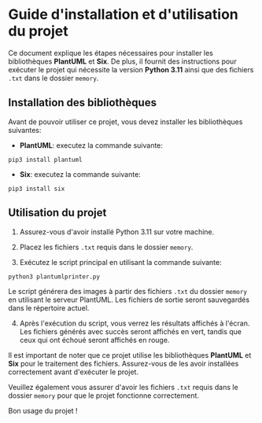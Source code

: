 # Guide d'installation et d'utilisation du projet

Ce document explique les étapes nécessaires pour installer les bibliothèques **PlantUML** et **Six**. De plus, il fournit des instructions pour exécuter le projet qui nécessite la version **Python 3.11** ainsi que des fichiers `.txt` dans le dossier `memory`.

## Installation des bibliothèques

Avant de pouvoir utiliser ce projet, vous devez installer les bibliothèques suivantes:

- **PlantUML**: executez la commande suivante:

```
pip3 install plantuml
```

- **Six**: executez la commande suivante:

```
pip3 install six
```

## Utilisation du projet

1. Assurez-vous d'avoir installé Python 3.11 sur votre machine.

2. Placez les fichiers `.txt` requis dans le dossier `memory`.

3. Exécutez le script principal en utilisant la commande suivante:

```
python3 plantumlprinter.py
```

Le script générera des images à partir des fichiers `.txt` du dossier `memory` en utilisant le serveur PlantUML.
Les fichiers de sortie seront sauvegardés dans le répertoire actuel.

4. Après l'exécution du script, vous verrez les résultats affichés à l'écran.
   Les fichiers générés avec succès seront affichés en vert,
   tandis que ceux qui ont échoué seront affichés en rouge.

Il est important de noter que ce projet utilise les bibliothèques **PlantUML** et **Six** pour le traitement des fichiers. 
Assurez-vous de les avoir installées correctement avant d'exécuter le projet.

Veuillez également vous assurer d'avoir les fichiers `.txt` requis dans le dossier `memory` pour que le projet fonctionne correctement.

Bon usage du projet !
